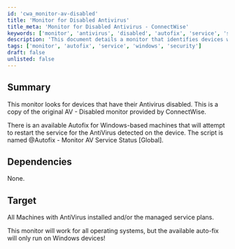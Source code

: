 ```yaml
---
id: 'cwa_monitor-av-disabled'
title: 'Monitor for Disabled Antivirus'
title_meta: 'Monitor for Disabled Antivirus - ConnectWise'
keywords: ['monitor', 'antivirus', 'disabled', 'autofix', 'service', 'status']
description: 'This document details a monitor that identifies devices with disabled Antivirus. It includes information about an Autofix for Windows machines that can restart the Antivirus service and is applicable to all operating systems, though the Autofix feature is specifically for Windows.'
tags: ['monitor', 'autofix', 'service', 'windows', 'security']
draft: false
unlisted: false
---
```

## Summary

This monitor looks for devices that have their Antivirus disabled. This is a copy of the original AV - Disabled monitor provided by ConnectWise.

There is an available Autofix for Windows-based machines that will attempt to restart the service for the AntiVirus detected on the device. The script is named @Autofix - Monitor AV Service Status [Global].

## Dependencies

None.

## Target

All Machines with AntiVirus installed and/or the managed service plans. 

This monitor will work for all operating systems, but the available auto-fix will only run on Windows devices!

